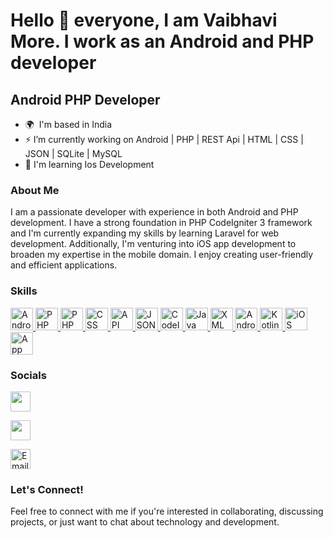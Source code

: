 
<!--
**tanajijedhe/tanajijedhe** is a ✨ _special_ ✨ repository because its `README.md` (this file) appears on your GitHub profile.

Here are some ideas to get you started:

- 🔭 I’m currently working on ...
- 🌱 I’m currently learning ...
- 👯 I’m looking to collaborate on ...
- 🤔 I’m looking for help with ...
- 💬 Ask me about ...
- 📫 How to reach me: ...
- 😄 Pronouns: ...
- ⚡ Fun fact: ...
-->
Hello 👋  everyone, I am Vaibhavi More. I work as an Android and PHP developer
=======================

Android  PHP Developer
--------------------

* 🌍  I'm based in India
* ⚡  I’m currently working on Android  | PHP | REST Api | HTML | CSS | JSON | SQLite | MySQL
* 🧠  I'm learning Ios Development

### About Me
I am a passionate developer with experience in both Android and PHP development. I have a strong foundation in PHP CodeIgniter 3 framework and I'm currently expanding my skills by learning Laravel for web development. Additionally, I'm venturing into iOS app development to broaden my expertise in the mobile domain. I enjoy creating user-friendly and efficient applications.

### Skills

<p align="left">
<a href="https://developer.android.com/" target="_blank" rel="noreferrer">
  <img src="android_icon.png" width="36" height="36" alt="Android" />
</a>

<a href="https://www.php.net/" target="_blank" rel="noreferrer">
  <img src="php_icon.png" width="36" height="36" alt="PHP" />
</a>


<a href="https://www.php.net/" target="_blank" rel="noreferrer">
  <img src="php_icon.png" width="36" height="36" alt="PHP" />
</a>

<a href="https://www.w3.org/Style/CSS/" target="_blank" rel="noreferrer">
  <img src="css_icon.png" width="36" height="36" alt="CSS" />
</a>

<a href="https://en.wikipedia.org/wiki/Application_programming_interface" target="_blank" rel="noreferrer">
  <img src="api_icon.png" width="36" height="36" alt="API" />
</a>

<a href="https://www.json.org/" target="_blank" rel="noreferrer">
  <img src="json_icon.png" width="36" height="36" alt="JSON" />
</a>

<a href="https://codeigniter.com/" target="_blank" rel="noreferrer">
  <img src="codeigniter_icon.png" width="36" height="36" alt="CodeIgniter 3" />
</a>

<a href="https://www.java.com/" target="_blank" rel="noreferrer">
  <img src="java_icon.png" width="36" height="36" alt="Java" />
</a>

<a href="https://www.w3.org/XML/" target="_blank" rel="noreferrer">
  <img src="xml_icon.png" width="36" height="36" alt="XML" />
</a>

<a href="https://developer.android.com/studio" target="_blank" rel="noreferrer">
  <img src="android_sdk_icon.png" width="36" height="36" alt="Android SDK" />
</a>

<a href="https://kotlinlang.org/" target="_blank" rel="noreferrer">
  <img src="kotlin_icon.png" width="36" height="36" alt="Kotlin" />
</a>

<a href="https://www.apple.com/ios/" target="_blank" rel="noreferrer">
  <img src="ios_icon.png" width="36" height="36" alt="iOS" />
</a>

<a href="https://en.wikipedia.org/wiki/Mobile_app_testing" target="_blank" rel="noreferrer">
  <img src="app_testing_icon.png" width="36" height="36" alt="App Testing" />
</a>


</p>


### Socials

<p align="left"> <a href="https://github.com/vaibhavimore1811" target="_blank" rel="noreferrer"><img src="https://raw.githubusercontent.com/danielcranney/readme-generator/main/public/icons/socials/github.svg" width="32" height="32" /></a>

 <a href="https://www.linkedin.com/in/vaibhavi-more-9774a1196" target="_blank" rel="noreferrer"><img src="https://raw.githubusercontent.com/danielcranney/readme-generator/main/public/icons/socials/linkedin.svg" width="32" height="32" /></a> 
 
 <a href="mailto:vaibhavi.more297@gmail.com" target="_blank" rel="noreferrer">
  <img src="https://img.icons8.com/?size=512&id=fFbCvS8wxZFo&format=png" width="32" height="32" alt="Email" />
</a>
 </p>



### Let's Connect!
Feel free to connect with me if you're interested in collaborating, discussing projects, or just want to chat about technology and development.

